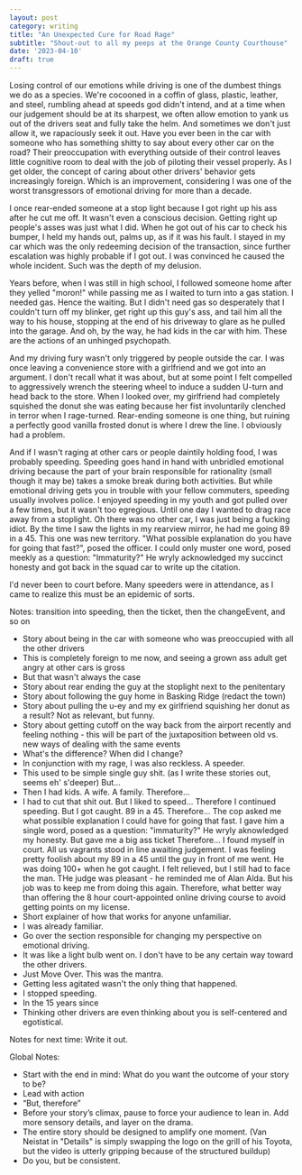 ```yaml
---
layout: post
category: writing
title: "An Unexpected Cure for Road Rage"
subtitle: "Shout-out to all my peeps at the Orange County Courthouse"
date: '2023-04-10'
draft: true
---
```


Losing control of our emotions while driving is one of the dumbest things we do as a species. We're cocooned in a coffin of glass, plastic, leather, and steel, rumbling ahead at speeds god didn't intend, and at a time when our judgement should be at its sharpest, we often allow emotion to yank us out of the drivers seat and fully take the helm. And sometimes we don't just allow it, we rapaciously seek it out. Have you ever been in the car with someone who has something shitty to say about every other car on the road? Their preoccupation with everything outside of their control leaves little cognitive room to deal with the job of piloting their vessel properly. As I get older, the concept of caring about other drivers' behavior gets increasingly foreign. Which is an improvement, considering I was one of the worst transgressors of emotional driving for more than a decade.

I once rear-ended someone at a stop light because I got right up his ass after he cut me off. It wasn't even a conscious decision. Getting right up people's asses was just what I did. When he got out of his car to check his bumper, I held my hands out, palms up, as if it was his fault. I stayed in my car which was the only redeeming decision of the transaction, since further escalation was highly probable if I got out. I was convinced he caused the whole incident. Such was the depth of my delusion.

Years before, when I was still in high school, I followed someone home after they yelled "moron!" while passing me as I waited to turn into a gas station. I needed gas. Hence the waiting. But I didn't need gas so desperately that I couldn't turn off my blinker, get right up this guy's ass, and tail him all the way to his house, stopping at the end of his driveway to glare as he pulled into the garage. And oh, by the way, he had kids in the car with him. These are the actions of an unhinged psychopath.

And my driving fury wasn't only triggered by people outside the car. I was once leaving a convenience store with a girlfriend and we got into an argument. I don't recall what it was about, but at some point I felt compelled to aggressively wrench the steering wheel to induce a sudden U-turn and head back to the store. When I looked over, my girlfriend had completely squished the donut she was eating because her fist involuntarily clenched in terror when I rage-turned. Rear-ending someone is one thing, but ruining a perfectly good vanilla frosted donut is where I drew the line. I obviously had a problem.

And if I wasn't raging at other cars or people daintily holding food, I was probably speeding. Speeding goes hand in hand with unbridled emotional driving because the part of your brain responsible for rationality (small though it may be) takes a smoke break during both activities. But while emotional driving gets you in trouble with your fellow commuters, speeding usually involves police. I enjoyed speeding in my youth and got pulled over a few times, but it wasn't too egregious. Until one day I wanted to drag race away from a stoplight. Oh there was no other car, I was just being a fucking idiot. By the time I saw the lights in my rearview mirror, he had me going 89 in a 45. This one was new territory. "What possible explanation do you have for going that fast?", posed the officer. I could only muster one word, posed meekly as a question: "Immaturity?" He wryly acknowledged my succinct honesty and got back in the squad car to write up the citation.

I'd never been to court before. Many speeders were in attendance, as I came to realize this must be an epidemic of sorts.

Notes: transition into speeding, then the ticket, then the changeEvent, and so on

- Story about being in the car with someone who was preoccupied with all the other drivers
- This is completely foreign to me now, and seeing a grown ass adult get angry at other cars is gross
- But that wasn't always the case
- Story about rear ending the guy at the stoplight next to the penitentary
- Story about following the guy home in Basking Ridge (redact the town)
- Story about pulling the u-ey and my ex girlfriend squishing her donut as a result? Not as relevant, but funny.
- Story about getting cutoff on the way back from the airport recently and feeling nothing - this will be part of the juxtaposition between old vs. new ways of dealing with the same events
- What's the difference? When did I change?
- In conjunction with my rage, I was also reckless. A speeder.
- This used to be simple single guy shit. (as I write these stories out, seems eh' s'deeper)
But...
- Then I had kids. A wife. A family.
Therefore...
- I had to cut that shit out. 
But I liked to speed...
Therefore I continued speeding.
But I got caught. 89 in a 45.
Therefore...
The cop asked me what possible explanation I could have for going that fast.
I gave him a single word, posed as a question: "immaturity?"
He wryly aknowledged my honesty.
But gave me a big ass ticket
Therefore...
I found myself in court.
All us vagrants stood in line awaiting judgement. I was feeling pretty foolish about my 89 in a 45 until the guy in front of me went. He was doing 100+ when he got caught.
I felt relieved, but I still had to face the man.
THe judge was pleasant - he reminded me of Alan Alda.
But his job was to keep me from doing this again.
Therefore, 
what better way than offering the 8 hour court-appointed online driving course to avoid getting points on my license.
- Short explainer of how that works for anyone unfamiliar.
- I was already familiar.
- Go over the section responsible for changing my perspective on emotional driving.
- It was like a light bulb went on. I don't have to be any certain way toward the other drivers. 
- Just Move Over. This was the mantra.
- Getting less agitated wasn't the only thing that happened.
- I stopped speeding.
- In the 15 years since
- Thinking other drivers are even thinking about you is self-centered and egotistical.

Notes for next time: Write it out.

Global Notes:

- Start with the end in mind: What do you want the outcome of your story to be?
- Lead with action
- “But, therefore”
- Before your story’s climax, pause to force your audience to lean in. Add more sensory details, and layer on the drama.
- The entire story should be designed to amplify one moment. (Van Neistat in "Details" is simply swapping the logo on the grill of his Toyota, but the video is utterly gripping because of the structured buildup)
- Do you, but be consistent.

